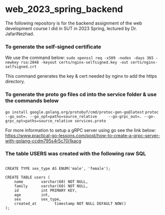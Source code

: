 # web_2023_spring_backend
The following repository is for the backend assignment of the web development course I did in SUT in 2023 Spring, lectured by Dr. JafariNezhad.

### To generate the self-signed certificate
We use the command below:
`sudo openssl req -x509 -nodes -days 365 -newkey rsa:2048 -keyout certs/nginx-selfsigned.key -out certs/nginx-selfsigned.crt`

This command generates the key & cert needed by nginx to add the https directory.

### To generate the proto go files cd into the service folder & use the commands below
`go install google.golang.org/protobuf/cmd/protoc-gen-go@latest`
`protoc --go_out=. --go_opt=paths=source_relative     --go-grpc_out=. --go-grpc_opt=paths=source_relative services.proto`

For more information to setup a gRPC server using go see the link below:
https://www.practical-go-lessons.com/post/how-to-create-a-grpc-server-with-golang-ccdm795s4r5c70i1kacg

### The table USERS was created with the following raw SQL
<code>
CREATE TYPE sex_type AS ENUM('male', 'female');
</code>

<code>
CREATE TABLE users (
	name 		varchar(60) NOT NULL,
	family	 	varchar(60) NOT NULL,
	id 			int PRIMARY KEY,
	age 		int,
	sex 		sex_type,
	created_at        timestamp NOT NULL DEFAULT NOW()
);
</code>